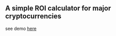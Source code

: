 ## A simple ROI calculator for major cryptocurrencies

see demo [here](https://crypto-roi.netlify.app/)

